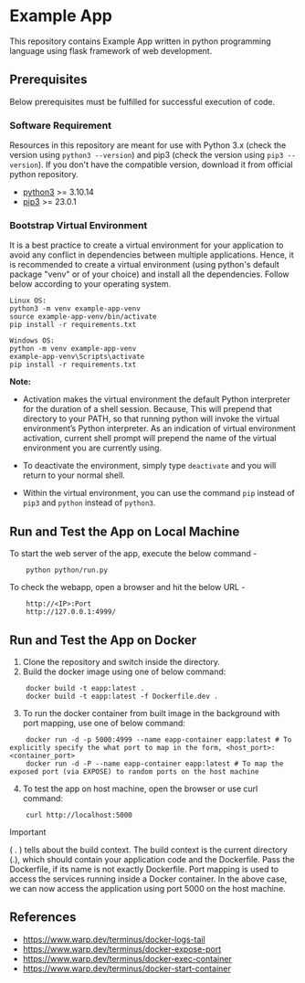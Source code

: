 # Example App
This repository contains Example App written in python programming language using flask framework of web development.

## Prerequisites
Below prerequisites must be fulfilled for successful execution of code.

### Software Requirement
Resources in this repository are meant for use with Python 3.x (check the version using `python3 --version`) and pip3 (check the version using `pip3 --version`). If you don't have the compatible version, download it from official python repository.

- [python3](https://www.python.org/downloads/) >= 3.10.14
- [pip3](https://pypi.org/project/pip/) >= 23.0.1

### Bootstrap Virtual Environment
It is a best practice to create a virtual environment for your application to avoid any conflict in dependencies between multiple applications. Hence, it is recommended to create a virtual environment (using python's default package "venv" or of your choice) and install all the dependencies. Follow below according to your operating system.
```
Linux OS:
python3 -m venv example-app-venv
source example-app-venv/bin/activate
pip install -r requirements.txt

Windows OS:
python -m venv example-app-venv
example-app-venv\Scripts\activate
pip install -r requirements.txt
```

**Note:**
- Activation makes the virtual environment the default Python interpreter for the duration of a shell session. Because, This will prepend that directory to your PATH, so that running python will invoke the virtual environment’s Python interpreter. As an indication of virtual environment activation, current shell prompt will prepend the name of the virtual environment you are currently using.

- To deactivate the environment, simply type `deactivate` and you will return to your normal shell.

- Within the virtual environment, you can use the command `pip` instead of `pip3` and `python` instead of `python3`.

## Run and Test the App on Local Machine
To start the web server of the app, execute the below command -
```
    python python/run.py
```

To check the webapp, open a browser and hit the below URL -
```
    http://<IP>:Port
    http://127.0.0.1:4999/
```

## Run and Test the App on Docker
1. Clone the repository and switch inside the directory.
2. Build the docker image using one of below command: 
```
    docker build -t eapp:latest .
    docker build -t eapp:latest -f Dockerfile.dev .
```
3. To run the docker container from built image in the background with port mapping, use one of below command: 
```
    docker run -d -p 5000:4999 --name eapp-container eapp:latest # To explicitly specify the what port to map in the form, <host_port>:<container_port>
    docker run -d -P --name eapp-container eapp:latest # To map the exposed port (via EXPOSE) to random ports on the host machine
```
4. To test the app on host machine, open the browser or use curl command: 
```
    curl http://localhost:5000
```

> [!IMPORTANT]
> ( . ) tells about the build context. The build context is the current directory (.), which should contain your application code and the Dockerfile. Pass the Dockerfile, if its name is not exactly Dockerfile.
> Port mapping is used to access the services running inside a Docker container. In the above case, we can now access the application using port 5000 on the host machine.

## References
- https://www.warp.dev/terminus/docker-logs-tail
- https://www.warp.dev/terminus/docker-expose-port
- https://www.warp.dev/terminus/docker-exec-container
- https://www.warp.dev/terminus/docker-start-container
